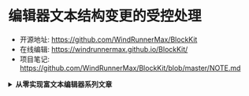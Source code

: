 # 编辑器文本结构变更的受控处理


- 开源地址: <https://github.com/WindRunnerMax/BlockKit>
- 在线编辑: <https://windrunnermax.github.io/BlockKit/>
- 项目笔记: <https://github.com/WindRunnerMax/BlockKit/blob/master/NOTE.md>

<details>
<summary><strong>从零实现富文本编辑器系列文章</strong></summary>

- [深感一无所长，准备试着从零开始写个富文本编辑器](./从零设计实现富文本编辑器.md)
- [从零实现富文本编辑器#2-基于MVC模式的编辑器架构设计](./基于MVC模式的编辑器架构设计.md)
- [从零实现富文本编辑器#3-基于Delta的线性数据结构模型](./基于Delta的线性数据结构模型.md)
- [从零实现富文本编辑器#4-浏览器选区模型的核心交互策略](./浏览器选区模型的核心交互策略.md)
- [从零实现富文本编辑器#5-编辑器选区模型的状态结构表达](./编辑器选区模型的状态结构表达.md)
- [从零实现富文本编辑器#6-浏览器选区与编辑器选区模型同步](./浏览器选区与编辑器选区模型同步.md)
- [从零实现富文本编辑器#7-基于组合事件的半受控输入模式](./基于组合事件的半受控输入模式.md)
- [从零实现富文本编辑器#8-浏览器输入模式的非受控DOM行为](./浏览器输入模式的非受控DOM行为.md)
- [从零实现富文本编辑器#9-编辑器文本结构变更的受控处理](./编辑器文本结构变更的受控处理.md)

## 概述
先前聊的都是输入文本，本文是回车、删除、拖拽文本，执行换行和删除回车时会变更`DOM`结构，而删除文本以及拖拽文本同样是由 beforeinput 等事件组合执行的，同样也是输入的一部分


## 回车操作
contenteditable 不受控

## 删除操作
### Emoji 处理

实际上是受控的

### 词级文本处理

## 文本拖拽

## 总结


## 每日一题

- <https://github.com/WindRunnerMax/EveryDay>

## 参考


